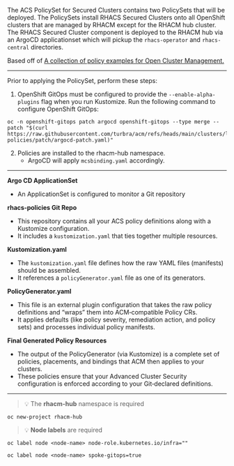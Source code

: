 The ACS PolicySet for Secured Clusters contains two PolicySets that will be deployed. The PolicySets install RHACS Secured Clusters onto all OpenShift clusters that are managed by RHACM except for the RHACM hub cluster. The RHACS Secured Cluster component is deployed to the RHACM hub via an ArgoCD applicationset which will pickup the `rhacs-operator` and `rhacs-central` directories.

Based off of [A collection of policy examples for Open Cluster Management.]( https://github.com/open-cluster-management-io/policy-collection/tree/main/policygenerator/policy-sets/community/acs-secure)

---

Prior to applying the PolicySet, perform these steps:
1. OpenShift GitOps must be configured to provide the `--enable-alpha-plugins` flag when you run Kustomize. Run the following command to configure OpenShift GitOps:
 ```
oc -n openshift-gitops patch argocd openshift-gitops --type merge --patch "$(curl https://raw.githubusercontent.com/turbra/acm/refs/heads/main/clusters/live/lab/rhacs-policies/patch/argocd-patch.yaml)"
```
2. Policies are installed to the rhacm-hub namespace.
    - ArgoCD will apply `mcsbinding.yaml` accordingly.   

---

**Argo CD ApplicationSet**  
   - An ApplicationSet is configured to monitor a Git repository
     
**rhacs‑policies Git Repo**  
   - This repository contains all your ACS policy definitions along with a Kustomize configuration.
   - It includes a `kustomization.yaml` that ties together multiple resources.

**Kustomization.yaml**  
   - The `kustomization.yaml` file defines how the raw YAML files (manifests) should be assembled.
   - It references a `policyGenerator.yaml` file as one of its generators.

**PolicyGenerator.yaml**  
   - This file is an external plugin configuration that takes the raw policy definitions and “wraps” them into ACM‑compatible Policy CRs.
   - It applies defaults (like policy severity, remediation action, and policy sets) and processes individual policy manifests.
  
**Final Generated Policy Resources**  
   - The output of the PolicyGenerator (via Kustomize) is a complete set of policies, placements, and bindings that ACM then applies to your clusters.
   - These policies ensure that your Advanced Cluster Security configuration is enforced according to your Git‑declared definitions.

---

> 💡 The **rhacm-hub** namespace is required 
 ```
oc new-project rhacm-hub
```

> 💡 **Node labels** are required
 ```
oc label node <node-name> node-role.kubernetes.io/infra=""

oc label node <node-name> spoke-gitops=true
```



